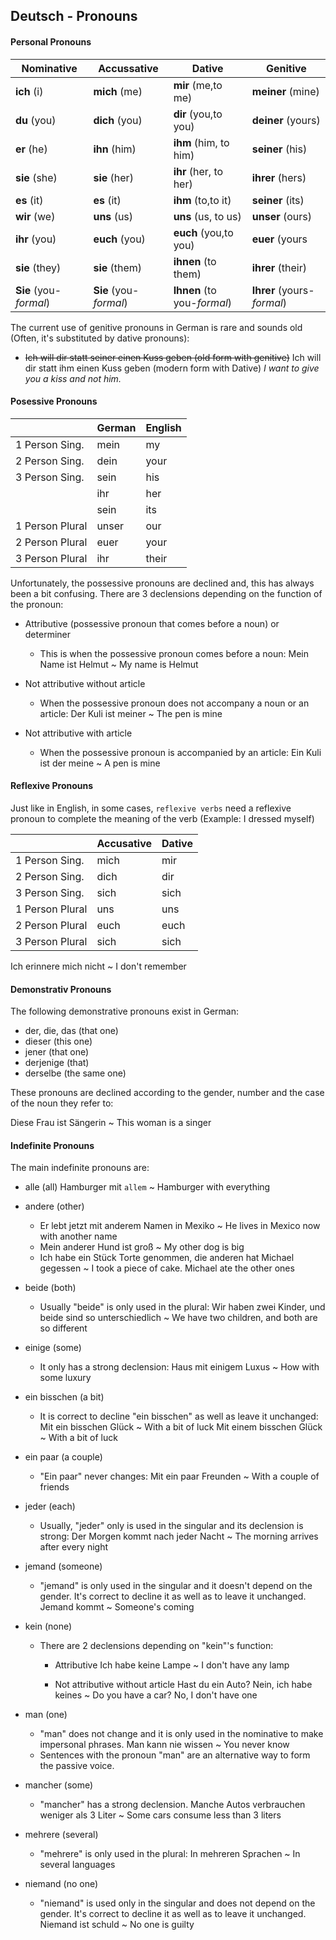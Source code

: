 ## Deutsch - Pronouns

#### Personal Pronouns

|Nominative|Accussative|Dative|Genitive|
|--|--|--|--|
|__ich__ (i)|__mich__ (me)|__mir__ (me,to me)|__meiner__ (mine)|
|__du__ (you)|__dich__ (you)|__dir__ (you,to you)|__deiner__ (yours)|
|__er__ (he)|__ihn__ (him)|__ihm__ (him, to him)|__seiner__ (his)|
|__sie__ (she)|__sie__ (her)|__ihr__ (her, to her)|__ihrer__ (hers)|
|__es__ (it)|__es__ (it)|__ihm__ (to,to it)|__seiner__ (its)|
|__wir__ (we)|__uns__ (us)|__uns__ (us, to us)|__unser__ (ours)|
|__ihr__ (you)|__euch__ (you)|__euch__ (you,to you)|__euer__ (yours|
|__sie__ (they)|__sie__ (them)|__ihnen__ (to them)|__ihrer__ (their)|
|__Sie__ (you-*formal*)|__Sie__ (you-*formal*)|__Ihnen__ (to you-*formal*)|__Ihrer__ (yours-*formal*)|

The current use of genitive pronouns in German is rare and sounds old (Often, it's substituted by dative pronouns):
* ~~Ich will dir statt seiner einen Kuss geben (old form with genitive)~~
    Ich will dir statt ihm einen Kuss geben (modern form with Dative)
*I want to give you a kiss and not him.*

#### Posessive Pronouns
||German|English
|--|--|--|	
|1 Person Sing.|	mein|	my|
|2 Person Sing.|	dein|	your|
|3 Person Sing.|	sein|  his|
|              |    ihr | her|      
|              |    sein | its|
|1 Person Plural|	unser|	our|
|2 Person Plural|	euer|	your|
|3 Person Plural|	ihr|	their|

Unfortunately, the possessive pronouns are declined and, this has always been a bit confusing. There are 3 declensions depending on the function of the pronoun:
* Attributive (possessive pronoun that comes before a noun) or determiner
    - This is when the possessive pronoun comes before a noun:
        Mein Name ist Helmut ~ My name is Helmut

* Not attributive without article
    - When the possessive pronoun does not accompany a noun or an article:
        Der Kuli ist meiner ~ The pen is mine

* Not attributive with article
    - When the possessive pronoun is accompanied by an article:
        Ein Kuli ist der meine ~ A pen is mine

#### Reflexive Pronouns
Just like in English, in some cases, `reflexive verbs` need a reflexive pronoun to complete the meaning of the verb (Example: I dressed myself)

||Accusative|Dative|
|--|--|--|	
|1 Person Sing.|	mich|	mir|
|2 Person Sing.|	dich|	dir|
|3 Person Sing.|	sich|  sich|
|1 Person Plural|	uns|	uns|
|2 Person Plural|	euch|	euch|
|3 Person Plural|	sich|	sich|

Ich erinnere mich nicht  ~ I don't remember

#### Demonstrativ Pronouns
The following demonstrative pronouns exist in German:
* der, die, das (that one)
* dieser (this one)
* jener (that one)
* derjenige (that)
* derselbe (the same one)

These pronouns are declined according to the gender, number and the case of the noun they refer to:

Diese Frau ist Sängerin ~ This woman is a singer

#### Indefinite Pronouns

The main indefinite pronouns are:
* alle (all)
    Hamburger mit `allem` ~ Hamburger with everything

* andere (other)
    - Er lebt jetzt mit anderem Namen in Mexiko ~ He lives in Mexico now with another name
    - Mein anderer Hund ist groß ~ My other dog is big
    - Ich habe ein Stück Torte genommen, die anderen hat Michael gegessen ~ I took a piece of cake. Michael ate the other ones

* beide (both)
    - Usually "beide" is only used in the plural:
    Wir haben zwei Kinder, und beide sind so unterschiedlich ~ We have two children, and both are so different

* einige (some)
    - It only has a strong declension:
    Haus mit einigem Luxus ~ How with some luxury

* ein bisschen (a bit)
    - It is correct to decline "ein bisschen" as well as leave it unchanged:
    Mit ein bisschen Glück ~ With a bit of luck
    Mit einem bisschen Glück ~ With a bit of luck

* ein paar (a couple) 
    - "Ein paar" never changes:
        Mit ein paar Freunden ~ With a couple of friends

* jeder (each)
    - Usually, "jeder" only is used in the singular and its declension is strong:
        Der Morgen kommt nach jeder Nacht ~ The morning arrives after every night

* jemand (someone)
    - "jemand" is only used in the singular and it doesn't depend on the gender. It's correct to decline it as well as to leave it unchanged.
        Jemand kommt ~ Someone's coming

* kein (none)
    -   There are 2 declensions depending on "kein"'s function:
        * Attributive
        Ich habe keine Lampe ~ I don't have any lamp

        * Not attributive without article
        Hast du ein Auto? Nein, ich habe keines ~ Do you have a car? No, I don't have one

* man (one)
    - "man" does not change and it is only used in the nominative to make impersonal phrases.
        Man kann nie wissen ~ You never know
    - Sentences with the pronoun "man" are an alternative way to form the passive voice.

* mancher (some)
    - "mancher" has a strong declension.
        Manche Autos verbrauchen weniger als 3 Liter ~ Some cars consume less than 3 liters


* mehrere (several)
    - "mehrere" is only used in the plural:
        In mehreren Sprachen ~ In several languages

* niemand (no one)
    - "niemand" is used only in the singular and does not depend on the gender. It's correct to decline it as well as to leave it unchanged.
        Niemand ist schuld ~ No one is guilty

